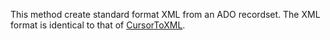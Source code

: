 ﻿This method create standard format XML from an ADO recordset. The XML format is identical to that of [CursorToXML](vfps://Topic/wwxml%3A%3ACursorToXML).